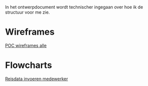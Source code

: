 In het ontwerpdocument wordt technischer ingegaan over hoe ik de structuur voor me zie.

# Wireframes
[POC wireframes alle](https://www.figma.com/file/ovAVWNv8JU3mMJgD2DfDhS/Wireframing-KPN?node-id=0%3A1&t=eUT9jZocTStnWTyb-1)

# Flowcharts
[Reisdata invoeren medewerker](https://www.figma.com/file/7YJytzJUHx5pA2wS9QjfVo/Reisdata-invoeren-flowchart?node-id=0%3A1&t=HJ2SngZ8KyeSLUWX-1)

